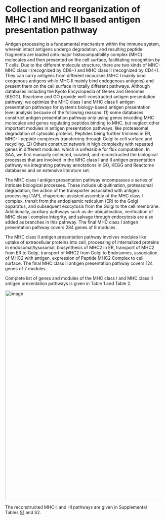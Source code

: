 # Collection and reorganization of MHC I and MHC II based antigen presentation pathway

Antigen processing is a fundamental mechanism within the immune system, wherein intact antigens undergo degradation, and resulting peptide fragments are loaded onto major histocompatibility complex (MHC) molecules and then presented on the cell surface, facilitating recognition by T cells. Due to the different molecule structure, there are two kinds of MHC-MHC class I (recognized by CD8+) and MHC class II (recognized by CD4+). They can carry antigens from different recourses (MHC I mainly bind exogenous antigens while MHC II mainly bind endogenous antigens) and present them on the cell surface in totally different pathways. Although databases including the Kyoto Encyclopedia of Genes and Genomes (KEGG), Reactome and GO provide well-constructed antigen presentation pathway, we optimize the MHC class I and MHC class II antigen presentation pathways for systems biology-based antigen presentation level analysis because of the following reasons: (1) some databases construct antigen presentation pathway only using genes encoding MHC molecules and genes regulating peptides binding to MHC, but neglect other important modules in antigen presentation pathways, like proteasomal degradation of cytosolic proteins, Peptides being further trimmed in ER, MHC-I-peptide complexes transferring through Golgi to cell surface and recycling. (2) Others construct network in high complexity with repeated genes in different modules, which is unfeasible for flux computation. In SAA, we first manually collected, curated, and reconstructed the biological processes that are involved in the MHC class I and II antigen presentation pathway via integrating pathway annotations in GO, KEGG and Reactome databases and an extensive literature set.

The MHC class I antigen presentation pathway encompasses a series of intricate biological processes. These include ubiquitination, proteasomal degradation, the action of the transporter associated with antigen processing (TAP), chaperone-assisted assembly of the MHC class I complex, transit from the endoplasmic reticulum (ER) to the Golgi apparatus, and subsequent exocytosis from the Golgi to the cell membrane. Additionally, auxiliary pathways such as de-ubiquitination, verification of MHC class I complex integrity, and salvage through endocytosis are also added as branches in this pathway. The final MHC class I antigen presentation pathway covers 284 genes of 8 modules.

The MHC class II antigen presentation pathway involves modules like uptake of extracellular proteins into cell, processing of internalized proteins in endosomal/lysosomal, biosynthesis of MHC2 in ER, transport of MHC2 from ER to Golgi, transport of MHC2 from Golgi to Endosomes, association of MHC2 with antigen, expression of Peptide MHC2 Complex to cell surface. The final MHC class II antigen presentation pathway covers 124 genes of 7 modules.

Complete list of genes and modules of the MHC class I and MHC class II antigen presentation pathways is given in Table 1 and Table 2.

<img width="677" alt="image" src="https://github.com/user-attachments/assets/7d480220-f875-4284-b9a8-aa5dc5e33954" />

The reconstructed MHC-I and -II pathways are given in Supplemental Tables [S1](https://github.com/JiaW6122/PSAA/blob/main/supplementary%20files/Supplementary%20Table%20S1.xlsx) and S2.
